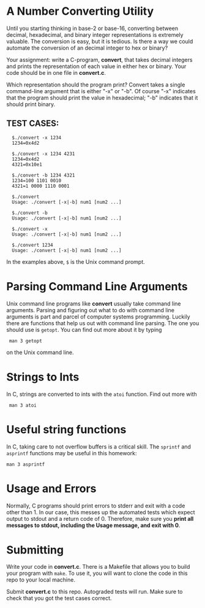 # A Number Converting Utility
Until you starting thinking in base-2 or base-16, converting between decimal,
hexadecimal, and binary integer representations is extremely valuable.  The
conversion is easy, but it is tedious.  Is there a way we could automate the
conversion of an decimal integer to hex or binary?

 Your assignment: write a C-program, **convert**, that takes decimal integers 
and prints the representation of each value
in either hex or binary.  Your code should be in one file in **convert.c**.

  Which representation should the program print?  Convert takes a single
command-line argument that is either "-x" or "-b".  Of course "-x" indicates
that the program should print the value in hexadecimal; "-b" indicates that it
should print binary.

## TEST CASES:
```  
  $./convert -x 1234
  1234=0x4d2
  
  $./convert -x 1234 4231
  1234=0x4d2
  4321=0x10e1

  $./convert -b 1234 4321
  1234=100 1101 0010
  4321=1 0000 1110 0001

  $./convert
  Usage: ./convert [-x|-b] num1 [num2 ...]
  
  $./convert -b
  Usage: ./convert [-x|-b] num1 [num2 ...]
  
  $./convert -x
  Usage: ./convert [-x|-b] num1 [num2 ...]
  
  $./convert 1234
  Usage: ./convert [-x|-b] num1 [num2 ...]
 ```
In the examples above, `$` is the Unix command prompt.

# Parsing Command Line Arguments
Unix command line programs like **convert** usually take command line arguments. Parsing and figuring out what to do
with command line arguments is part and parcel of computer systems programming. Luckily there are functions
that help us out with command line parsing. The one you should use is `getopt`. You can find out more about it by
typing
```
 man 3 getopt
```
on the Unix command line.

# Strings to Ints
In C, strings are converted to ints with the `atoi` function. Find out more with
```
 man 3 atoi
```

# Useful string functions
In C, taking care to not overflow buffers is a critical skill. 
The `sprintf` and `asprintf` functions may be useful in this homework:
```
man 3 asprintf
```

# Usage and Errors
Normally, C programs should print errors to stderr and exit with a code other than 1. In our case, this messes up the automated tests which expect
output to stdout and a return code of 0. Therefore, make sure you **print all messages to stdout, including the Usage message, and exit with 0**.
 
# Submitting
Write your code in **convert.c**. There is a Makefile that allows you to build your program with `make`. To use it, you will
want to clone the code in this repo to your local machine.

Submit **convert.c** to this repo. Autograded tests will run. Make sure to check that you got the test
cases correct.


